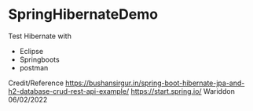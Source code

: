 # SpringHibernateDemo

Test Hibernate 
with
  - Eclipse 
  - Springboots 
  - postman
  
  
Credit/Reference 
https://bushansirgur.in/spring-boot-hibernate-jpa-and-h2-database-crud-rest-api-example/
https://start.spring.io/
  Wariddon 
  06/02/2022
